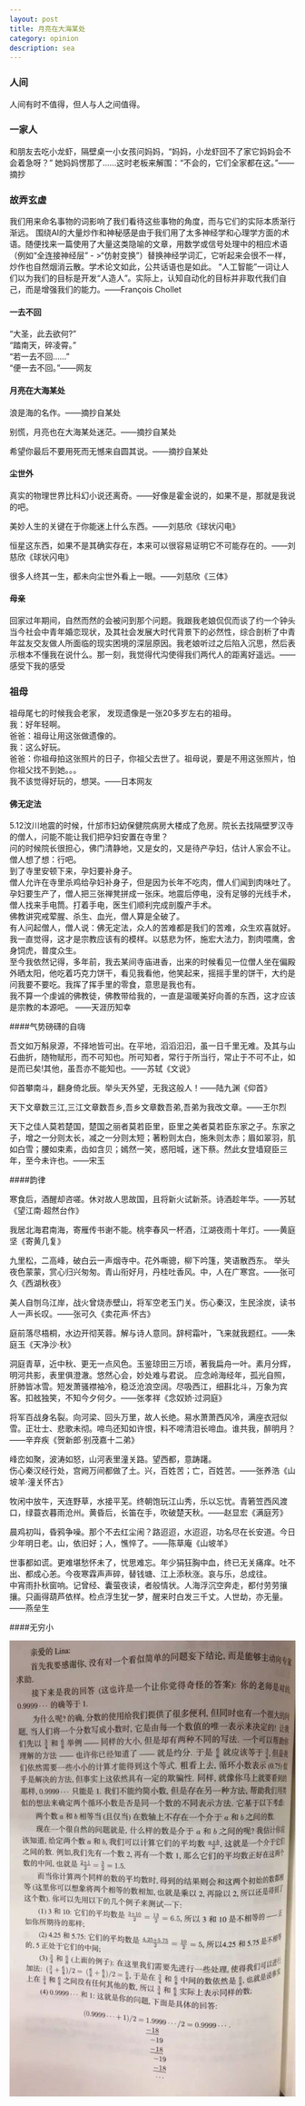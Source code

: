 ```yaml
---
layout: post
title: 月亮在大海某处
category: opinion
description: sea
---
```


### 人间

人间有时不值得，但人与人之间值得。

### 一家人
和朋友去吃小龙虾，隔壁桌一小女孩问妈妈，“妈妈，小龙虾回不了家它妈妈会不会着急呀？”
她妈妈愣那了……这时老板来解围：“不会的，它们全家都在这。”——摘抄

### 故弄玄虚
我们用来命名事物的词影响了我们看待这些事物的角度，而与它们的实际本质渐行渐远。 围绕AI的大量炒作和神秘感是由于我们用了太多神经学和心理学方面的术语。随便找来一篇使用了大量这类隐喻的文章，用数学或信号处理中的相应术语（例如“全连接神经层” - >“仿射变换”）替换神经学词汇，它听起来会很不一样，炒作也自然烟消云散。学术论文如此，公共话语也是如此。 “人工智能”一词让人们以为我们的目标是开发“人造人”。实际上，认知自动化的目标并非取代我们自己，而是增强我们的能力。——François Chollet

#### 一去不回
“大圣，此去欲何?” <br>
“踏南天，碎凌霄。”<br>
“若一去不回……” <br>
“便一去不回。”——网友<br>


#### 月亮在大海某处<br>

浪是海的名作。——摘抄自某处<br>

别慌，月亮也在大海某处迷茫。——摘抄自某处<br>

希望你最后不要用死而无憾来自圆其说。——摘抄自某处<br>

#### 尘世外
真实的物理世界比科幻小说还离奇。——好像是霍金说的，如果不是，那就是我说的吧。<br>

美妙人生的关键在于你能迷上什么东西。——刘慈欣《球状闪电》<br>

恒星这东西，如果不是其确实存在，本来可以很容易证明它不可能存在的。——刘慈欣《球状闪电》<br>

很多人终其一生，都未向尘世外看上一眼。——刘慈欣《三体》<br>

#### 母亲
回家过年期间，自然而然的会被问到那个问题。我跟我老娘侃侃而谈了约一个钟头当今社会中青年婚恋现状，及其社会发展大时代背景下的必然性，综合剖析了中青年盆友交友做人所面临的现实困境的深层原因。我老娘听过之后陷入沉思，然后表示根本不懂我在说什么。那一刻，我觉得代沟使得我们两代人的距离好遥远。——感受下我的感受<br>


### 祖母
祖母尾七的时候我会老家， 发现遗像是一张20多岁左右的祖母。<br>
我：好年轻啊。<br>
爸爸：祖母让用这张做遗像的。<br>
我：这么好玩。<br>
爸爸：你祖母拍这张照片的日子，你祖父去世了。祖母说，要是不用这张照片，怕你祖父找不到她。。。<br>
我不该觉得好玩的，想哭。——日本网友<br>



#### 佛无定法
5.12汶川地震的时候，什邡市妇幼保健院病房大楼成了危房。院长去找隔壁罗汉寺的僧人，问能不能让我们把孕妇安置在寺里？<br>
问的时候院长很担心，佛门清静地，又是女的，又是待产孕妇，估计人家会不让。<br>
僧人想了想：行吧。<br>
到了寺里安顿下来，孕妇要补身子。<br>
僧人允许在寺里杀鸡给孕妇补身子，但是因为长年不吃肉，僧人们闻到肉味吐了。<br>
孕妇要生产了，僧人把三张禅凳拼成一张床。地震后停电，没有足够的光线手术，僧人找来手电筒。打着手电，医生们顺利完成剖腹产手术。<br>
佛教讲究戒荤腥、杀生、血光，僧人算是全破了。<br>
有人问起僧人，僧人说：佛无定法，众人的苦难都是我们的苦难，众生欢喜就好。<br>
我一直觉得，这才是宗教应该有的模样。以慈悲为怀，施宏大法力，割肉喂鹰，舍身饲虎，普度众生。<br>
至今我依然记得，多年前，我去某间寺庙进香，出来的时候看见一位僧人坐在偏殿外晒太阳，他吃着巧克力饼干，看见我看他，他笑起来，摇摇手里的饼干，大约是问我要不要吃。我挥了挥手里的零食，意思是我也有。<br>
我不算一个虔诚的佛教徒，佛教带给我的，一直是温暖美好向善的东西，这才应该是宗教的本源吧。 ——天涯历知幸<br>


####气势磅礴的自嗨

吾文如万斛泉源，不择地皆可出。在平地，滔滔汩汩，虽一日千里无难。及其与山石曲折，随物赋形，而不可知也。所可知者，常行于所当行，常止于不可不止，如是而已矣!其他，虽吾亦不能知也。——苏轼《文说》<br>

仰首攀南斗，翻身倚北辰。举头天外望，无我这般人！——陆九渊《仰首》<br>

天下文章数三江,三江文章数吾乡,吾乡文章数吾弟,吾弟为我改文章。——王尔烈<br>

天下之佳人莫若楚国，楚国之丽者莫若臣里，臣里之美者莫若臣东家之子。东家之子，增之一分则太长，减之一分则太短；著粉则太白，施朱则太赤；眉如翠羽，肌如白雪；腰如束素，齿如含贝；嫣然一笑，惑阳城，迷下蔡。然此女登墙窥臣三年，至今未许也。——宋玉<br>

####韵律

寒食后，酒醒却咨嗟。休对故人思故国，且将新火试新茶。诗酒趁年华。——苏轼《望江南·超然台作》<br>

我居北海君南海，寄雁传书谢不能。桃李春风一杯酒，江湖夜雨十年灯。——黄庭坚《寄黄几复》<br>

九里松，二高峰，破白云一声烟寺中。花外嘶骢，柳下吟篷，笑语散西东。
举头夜色蒙蒙，赏心归兴匆匆。青山衔好月，丹桂吐香风。中，人在广寒宫。——张可久《西湖秋夜》<br>

美人自刎乌江岸，战火曾烧赤壁山，将军空老玉门关。伤心秦汉，生民涂炭，读书人一声长叹。——张可久《卖花声·怀古》<br>

庭前落尽梧桐，水边开彻芙蓉。解与诗人意同。辞柯霜叶，飞来就我题红。——朱庭玉《天净沙·秋》<br>

洞庭青草，近中秋、更无一点风色。玉鉴琼田三万顷，著我扁舟一叶。素月分辉，明河共影，表里俱澄澈。悠然心会，妙处难与君说。
应念岭海经年，孤光自照，肝肺皆冰雪。短发萧骚襟袖冷，稳泛沧浪空阔。尽吸西江，细斟北斗，万象为宾客。扣舷独笑，不知今夕何夕。——张孝祥《念奴娇·过洞庭》<br>

将军百战身名裂。向河梁、回头万里，故人长绝。易水萧萧西风冷，满座衣冠似雪。正壮士、悲歌未彻。啼鸟还知如许恨，料不啼清泪长啼血。谁共我，醉明月？——辛弃疾《贺新郎·别茂嘉十二弟》<br>

峰峦如聚，波涛如怒，山河表里潼关路。望西都，意踌躇。<br>
伤心秦汉经行处，宫阙万间都做了土。兴，百姓苦；亡，百姓苦。——张养浩《山坡羊·潼关怀古》<br>

牧闲中放牛，天连野草，水接平芜。终朝饱玩江山秀，乐以忘忧。青箬笠西风渡口，绿蓑衣暮雨沧州。黄昏后，长笛在手，吹破楚天秋。——赵显宏《满庭芳》<br>

晨鸡初叫，昏鸦争噪。那个不去红尘闹？路迢迢，水迢迢，功名尽在长安道。今日少年明日老。山，依旧好；人，憔悴了。——陈草庵《山坡羊》<br>


世事都如谎。更难堪愁怀未了，忧思难忘。年少狷狂胸中血，终已无关痛痒。吐不出、都成心恙。今夜寒霖声声碎，替钱塘、江上添秋涨。哀与乐，总成往。<br> 中宵雨扑秋窗响。记曾经、囊萤夜读，者般情状。人海浮沉空奔走，都付劳劳攘攘。只画得葫芦依样。检点浮生犹一梦，醒来时白发三千丈。人世劫，亦无量。<br>
——燕垒生


####无穷小

<div id="transform0">
<div class="inner">
<img src="/images/small.jpg" alt="Nature">
</div>
</div>





